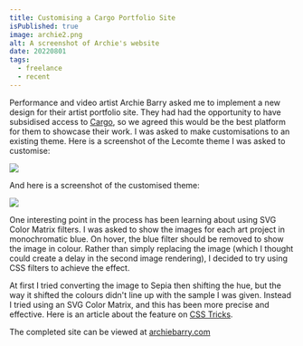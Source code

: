 ```yaml
---
title: Customising a Cargo Portfolio Site
isPublished: true
image: archie2.png
alt: A screenshot of Archie's website
date: 20220801
tags:
  - freelance
  - recent
---
```


Performance and video artist Archie Barry asked me to implement a new design for their artist portfolio site. They had had the opportunity to have subsidised access to [Cargo](https://cargo.site/), so we agreed this would be the best platform for them to showcase their work. I was asked to make customisations to an existing theme. Here is a screenshot of the Lecomte theme I was asked to
customise:

![](../public/16867427999954afbf3879f9c48e01a7.png)

And here is a screenshot of the customised theme:

![](../public/d3aa67bb4249c4d1baf40b6aacb1a670.png)

One interesting point in the process has been learning about using SVG Color Matrix filters. I was asked to show the images for each art project in monochromatic blue. On hover, the blue filter should be removed to show the image in colour. Rather than simply replacing the image (which I thought could create a delay in the second image rendering), I decided to try using CSS filters to achieve the effect.

At first I tried converting the image to Sepia then shifting the hue, but the way it shifted the colours didn't line up with the sample I was given. Instead I tried using an SVG Color Matrix, and this has been more precise and effective. Here is an article about the feature on [CSS Tricks](https://css-tricks.com/color-filters-can-turn-your-gray-skies-blue/).

The completed site can be viewed at [archiebarry.com](https://archiebarry.com)
